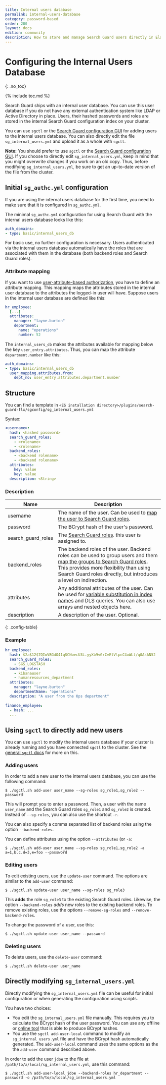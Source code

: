 ```yaml
---
title: Internal users database
permalink: internal-users-database
category: password-based
order: 200
layout: docs
edition: community
description: How to store and manage Search Guard users directly in Elasticsearch by using the Internal Users Database.
---
```

<!---
Copyright 2022 floragunn GmbH
-->

# Configuring the Internal Users Database
{: .no_toc}

{% include toc.md %}


Search Guard ships with an internal user database. You can use this user database if you do not have any external authentication system like LDAP or Active Directory in place. Users, their hashed passwords and roles are stored in the internal Search Guard configuration index on your cluster.

You can use `sgctl` or the [Search Guard configuration GUI](../_docs_configuration_changes/configuration_config_gui.md) for adding users to the internal users database. You can also directly edit the file `sg_internal_users.yml` and upload it as a whole with `sgctl`. 

**Note:** You should prefer to use `sgctl` or the [Search Guard configuration GUI](../_docs_configuration_changes/configuration_config_gui.md). If you choose to directly edit `sg_internal_users.yml`, keep in mind that you might overwrite changes if you work on an old copy. Thus, before modifying `sg_internal_users.yml`, be sure to get an up-to-date version of the file from the cluster. 

## Initial `sg_authc.yml` configuration 

If you are using the internal users database for the first time, you need to make sure that it is configured in `sg_authc.yml`. 

The minimal `sg_authc.yml` configuration for using Search Guard with the internal users database looks like this:

```yaml
auth_domains:
- type: basic/internal_users_db
```

For basic use, no further configuration is necessary. Users authenticated via the internal users database automatically have the roles that are associated with them in the database (both backend roles and Search Guard roles). 

### Attribute mapping

If you want to use [user-attribute-based authorization](../docs_roles_permissions/configuration_roles_permissions.md), you have to define an attribute mapping. This mapping maps the attributes stored in the internal user database to the attributes the logged-in user will have.  Suppose users in the internal user database are defined like this:

```yaml
hr_employee:
  [...]
  attributes:
    manager: "layne.burton"
    department: 
      name: "operations"
      number: 52
```

The `internal_users_db` makes the attributes available for mapping below the key `user_entry.attributes`. Thus, you can map the attribute `department.number` like this:

```yaml
auth_domains:
- type: basic/internal_users_db
  user_mapping.attributes.from:
    dept_no: user_entry.attributes.department.number
```


## Structure

You can find a template in `<ES installation directory>/plugins/search-guard-flx/sgconfig/sg_internal_users.yml`

Syntax:
 
```yaml
<username>:
  hash: <hashed password>
  search_guard_roles:
    - <rolename>
    - <rolename>
  backend_roles:
    - <backend rolename>
    - <backend rolename>
  attributes:
    key: value
    key: value
  description: <String>
```

### Description

| Name | Description |
|---|---|
| username | The name of the user. Can be used to [map the user to Search Guard roles](../_docs_roles_permissions/configuration_roles_mapping.md).|
| password | The BCrypt hash of the user's password.|
| search\_guard\_roles | The [Search Guard roles](../_docs_roles_permissions/configuration_roles_mapping.md). this user is assigned to.|
| backend_roles | The backend roles of the user. Backend roles can be used to group users and them [map the groups to Search Guard roles](../_docs_roles_permissions/configuration_roles_permissions.md). This provides more flexibility than using Search Guard roles directly, but introduces a level on indirection.|
| attributes | Any additional attributes of the user. Can be used for [variable substitution in index names](../_docs_roles_permissions/configuration_roles_permissions.md#dynamic-index-names-user-attributes) and DLS queries. You can also use arrays and nested objects here.|
| description | A description of the user. Optional.|
{: .config-table}

### Example

```yaml
hr_employee:
  hash: $2a$12$7QIoVBGdO41qSCNoecU3L.yyXb9vGrCvEtVlpnC4oWLt/q0AsAN52
  search_guard_roles:
    - SGS_LOGSTASH
  backend_roles:
    - kibanauser
    - humanresources_department
  attributes:
    manager: "layne.burton"
    departmentName: "operations"
  description: "A user from the Ops department"
  
finance_employee:
  - hash: ...
  ...

```

## Using `sgctl` to directly add new users

You can use `sgctl` to modify the internal users database if your cluster is already running and you have connected `sgctl` to the cluster. See the [general `sgctl` docs](../_docs_configuration_changes/configuration_sgctl.md) for more on this.

### Adding users

In order to add a new user to the internal users database, you can use the following command:

```
$ ./sgctl.sh add-user user_name --sg-roles sg_role1,sg_role2 --password
```
This will prompt you to enter a password. Then, a user with the name `user_name` and the Search Guard roles `sg_role1` and `sg_role2` is created. Instead of `--sg-roles`, you can also use the shortcut `-r`. 

You can also specify a comma separated list of backend roles using the option `--backend-roles`. 

You can define attributes using the option `--attributes` (or `-a`: 

```
$ ./sgctl.sh add-user user_name --sg-roles sg_role1,sg_role2 -a a=1,b.c.d=3,e=foo --password
```

### Editing users 

To edit existing users, use the `update-user` command. The options are similar to the `add-user` command:

```
$ ./sgctl.sh update-user user_name --sg-roles sg_role3 
```

This **adds** the role `sg_role3` to the existing Search Guard roles. Likewise, the option `--backend-roles` *adds* new roles to the existing backend roles. To remove existing roles, use the options `--remove-sg-roles` and `--remove-backend-roles`. 

To change the password of a user, use this:

```
$ ./sgctl.sh update-user user_name --password 
```


### Deleting users

To delete users, use the `delete-user` command:

```
$ ./sgctl.sh delete-user user_name 
```
 
## Directly modifying `sg_internal_users.yml` 

Directly modifying the `sg_internal_users.yml` file can be useful for initial configuration or when generating the configuration using scripts.

You have two choices:

- You edit the `sg_internal_users.yml` file manually. This requires you to calculate the BCrypt hash of the user password. You can use any offline or [online tool](https://bcrypt-generator.com/) that is able to produce BCrypt hashes.
- You use the `sgctl add-user-local` command to modify an `sg_internal_users.yml` file and have the BCrypt hash automatically generated. The `add-user-local` command uses the same options as the the `add-user` command described above.

In order to add the user `jdoe` to the file at `/path/to/a/local/sg_internal_users.yml`, use this command:

```
$ ./sgctl.sh add-user-local jdoe --backend-roles hr_department --password -o /path/to/a/local/sg_internal_users.yml
```

